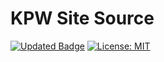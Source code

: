 # KPW Site Source

[![Updated Badge](https://img.shields.io/github/last-commit/kaminskia1/kaminski.pw)](https://github.com/kaminskia1/kaminski.pw/)
[![License: MIT](https://img.shields.io/badge/License-MIT-yellow.svg)](https://opensource.org/licenses/MIT)
